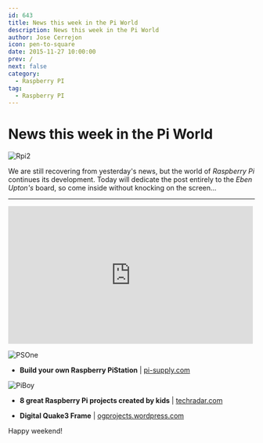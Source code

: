 ```yaml
---
id: 643
title: News this week in the Pi World
description: News this week in the Pi World
author: Jose Cerrejon
icon: pen-to-square
date: 2015-11-27 10:00:00
prev: /
next: false
category:
  - Raspberry PI
tag:
  - Raspberry PI
---
```


# News this week in the Pi World

![Rpi2](/images/2015/11/rpi2_in_hands.jpg)

We are still recovering from yesterday's news, but the world of *Raspberry Pi* continues its development. Today will dedicate the post entirely to the *Eben Upton's* board, so come inside without knocking on the screen...

- - -
<iframe width="500" height="281" src="https://www.youtube.com/embed/9-uqkaTKKF8?rel=0&amp;showinfo=0" frameborder="0" allowfullscreen></iframe>

![PSOne](/images/2015/11/PiStation.png)

* **Build your own Raspberry PiStation** | [pi-supply.com](https://www.pi-supply.com/make/build-raspberry-pistation/?v=04c19fa1e772)

![PiBoy](/images/2015/11/boy_proyect.png)

* **8 great Raspberry Pi projects created by kids** | [techradar.com](http://www.techradar.com/news/computing/8-great-raspberry-pi-projects-created-by-kids-1143243)

* **Digital Quake3 Frame** | [ogprojects.wordpress.com](https://ogprojects.wordpress.com/digital-quake3-frame/)

Happy weekend!
